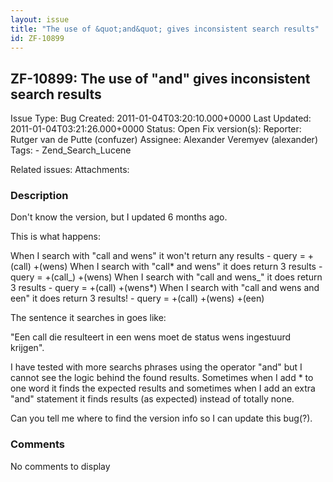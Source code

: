```yaml
---
layout: issue
title: "The use of &quot;and&quot; gives inconsistent search results"
id: ZF-10899
---
```


ZF-10899: The use of "and" gives inconsistent search results
------------------------------------------------------------

 Issue Type: Bug Created: 2011-01-04T03:20:10.000+0000 Last Updated: 2011-01-04T03:21:26.000+0000 Status: Open Fix version(s): 
 Reporter:  Rutger van de Putte (confuzer)  Assignee:  Alexander Veremyev (alexander)  Tags: - Zend\_Search\_Lucene
 
 Related issues: 
 Attachments: 
### Description

Don't know the version, but I updated 6 months ago.

This is what happens:

When I search with "call and wens" it won't return any results - query = +(call) +(wens) When I search with "call\* and wens" it does return 3 results - query = +(call_) +(wens) When I search with "call and wens_" it does return 3 results - query = +(call) +(wens\*) When I search with "call and wens and een" it does return 3 results! - query = +(call) +(wens) +(een)

The sentence it searches in goes like:

"Een call die resulteert in een wens moet de status wens ingestuurd krijgen".

I have tested with more searchs phrases using the operator "and" but I cannot see the logic behind the found results. Sometimes when I add \* to one word it finds the expected results and sometimes when I add an extra "and" statement it finds results (as expected) instead of totally none.

Can you tell me where to find the version info so I can update this bug(?).

 

 

### Comments

No comments to display